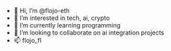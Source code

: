 - 👋 Hi, I’m @flojo-eth
- 👀 I’m interested in tech, ai, crypto
- 🌱 I’m currently learning programming  
- 💞️ I’m looking to collaborate on ai integration projects
- 📫 flojo_fl

<!---
flojo-eth/flojo-eth is a ✨ special ✨ repository because its `README.md` (this file) appears on your GitHub profile.
You can click the Preview link to take a look at your changes.
--->
